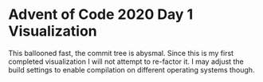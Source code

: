 # Advent of Code 2020 Day 1 Visualization

This ballooned fast, the commit tree is abysmal. Since this is my first completed visualization I will not attempt to re-factor it. I may adjust the build settings to enable compilation on different operating systems though.